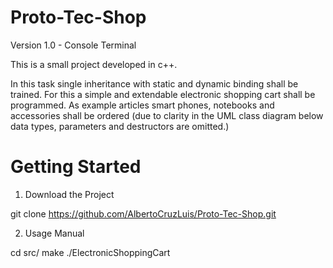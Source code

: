 # Proto-Tec-Shop

Version 1.0 - Console Terminal

This is a small project developed in c++.

In this task single inheritance with static and dynamic binding shall be trained. For this a simple and
extendable electronic shopping cart shall be programmed. As example articles smart phones,
notebooks and accessories shall be ordered (due to clarity in the UML class diagram below data
types, parameters and destructors are omitted.)

# Getting Started

1) Download the Project

git clone https://github.com/AlbertoCruzLuis/Proto-Tec-Shop.git

2) Usage Manual

cd src/
make
./ElectronicShoppingCart
